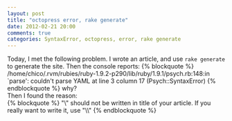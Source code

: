 ```yaml
---
layout: post
title: "octopress error, rake generate"
date: 2012-02-21 20:00
comments: true
categories: SyntaxError, octopress, error, rake generate
---
```

Today, I met the following problem. I wrote an article, and use `rake generate` to generate the site. Then the console reports:
{% blockquote %}
/home/chico/.rvm/rubies/ruby-1.9.2-p290/lib/ruby/1.9.1/psych.rb:148:in `parse': couldn't parse YAML at line 3 column 17 (Psych::SyntaxError)
{% endblockquote %}
why?     
Then I found the reason:   
{% blockquote %}
  "\\" should not be written in title of your article. If you really want to write it, use "\\\\"
{% endblockquote %}
